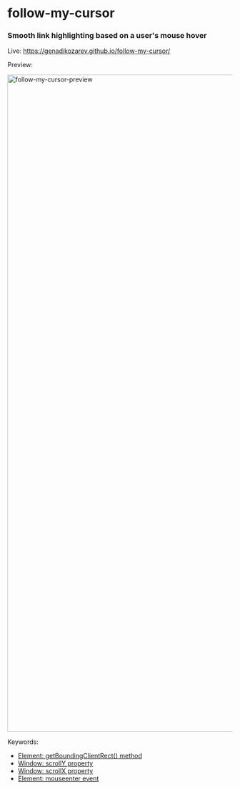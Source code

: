 # follow-my-cursor

### Smooth link highlighting based on a user's mouse hover

Live: https://genadikozarev.github.io/follow-my-cursor/

Preview:

<img width="1471" alt="follow-my-cursor-preview" src="https://github.com/user-attachments/assets/c5fa4f8b-ff8c-4334-95f0-3eb160380523">

Keywords:
- [Element: getBoundingClientRect() method](https://developer.mozilla.org/en-US/docs/Web/API/Element/getBoundingClientRect)
- [Window: scrollY property](https://developer.mozilla.org/en-US/docs/Web/API/Window/scrollY)
- [Window: scrollX property](https://developer.mozilla.org/en-US/docs/Web/API/Window/scrollX)
- [Element: mouseenter event](https://developer.mozilla.org/en-US/docs/Web/API/Element/mouseenter_event)

